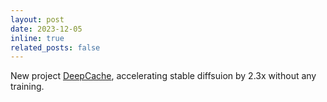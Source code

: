 ```yaml
---
layout: post
date: 2023-12-05
inline: true
related_posts: false
---
```


New project [DeepCache](https://horseee.github.io/Diffusion_DeepCache/), accelerating stable diffsuion by 2.3x without any training.

